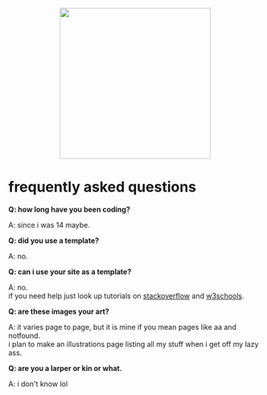 <br clear="both">

<div align="center">
  <img height="300" src="https://i.imgur.com/NSHkXll.png"  />
</div>

# frequently asked questions

<b><p>Q: how long have you been coding?</p></b>
<p>A: since i was 14 maybe.</p>

<b><p>Q: did you use a template?</p></b>
<p>A: no.</p>

<b><p>Q: can i use your site as a template?</p></b>
<p>A: no. <br> if you need help just look up tutorials on <a href="https://stackoverflow.com/">stackoverflow</a> and <a href="https://www.w3schools.com/">w3schools</a>.</p>

<b><p>Q: are these images your art?</p></b>
<p>A: it varies page to page, but it is mine if you mean pages like aa and notfound.<br>i plan to make an illustrations page listing all my stuff when i get off my lazy ass.</p>

<b><p>Q: are you a larper or kin or what.</p></b>
<p>A: i don't know lol</p>
